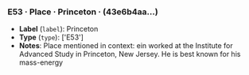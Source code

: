 ### E53 · Place · Princeton · (43e6b4aa...)

- **Label** (`label`): Princeton
- **Type** (`type`): ['E53']
- **Notes**: Place mentioned in context: ein worked at the Institute for Advanced Study in Princeton, New Jersey.
He is best known for his mass-energy